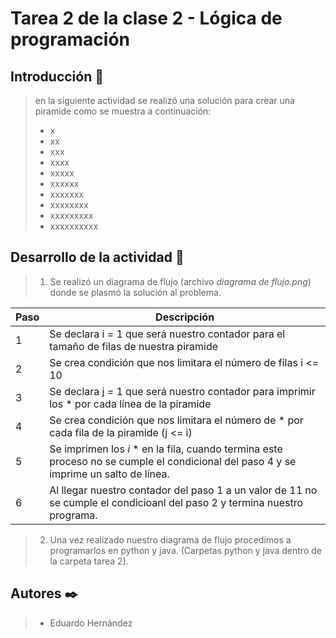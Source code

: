 # Tarea 2 de la clase 2 - Lógica de programación

 
## Introducción 🚀

> en la siguiente actividad se realizó una solución para crear una piramide como se muestra a continuación:
> - x
> - xx
> - xxx
> - xxxx
> - xxxxx
> - xxxxxx
> - xxxxxxx
> - xxxxxxxx
> - xxxxxxxxx
> - xxxxxxxxxx

## Desarrollo de la actividad 🔧
>

> 1. Se realizó un diagrama de flujo (archivo *diagrama de flujo.png*) donde se plasmó la solución al problema.
> 
|Paso|Descripción  |
|--|--|
|  1|Se declara i = 1 que será nuestro contador para el tamaño de filas de nuestra piramide|
|2 | Se crea condición que nos limitara el número de filas i <= 10|
|3|Se declara j = 1 que será nuestro contador para imprimir los * por cada línea de la piramide|
|4|Se crea condición que nos limitara el número de * por cada fila de la piramide (j <= i)|
|5|Se imprimen los *i* * en la fila, cuando termina este proceso no se cumple el condicional del paso 4 y se imprime un salto de línea.|
|6|Al llegar nuestro contador del paso 1 a un valor de 11 no se cumple el condicioanl del paso 2 y termina nuestro programa.

> 2. Una vez realizado nuestro diagrama de flujo procedimos a programarlos en python y java. (Carpetas python y java dentro de la carpeta tarea 2).

## Autores ✒️

>  - Eduardo Hernández

 
